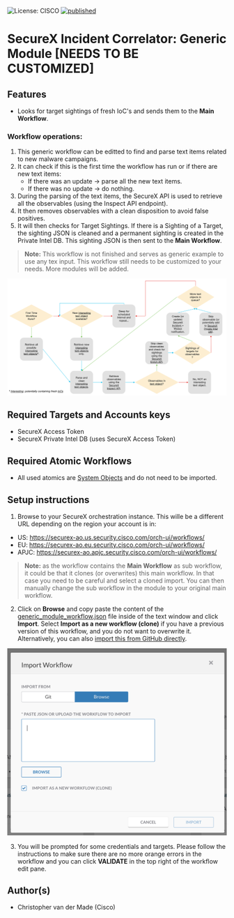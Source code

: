 ![License: CISCO](https://img.shields.io/badge/License-CISCO-blue.svg)
[![published](https://static.production.devnetcloud.com/codeexchange/assets/images/devnet-published.svg)](https://developer.cisco.com/codeexchange/github/repo/chrivand/securex_incident_correlator)

# SecureX Incident Correlator: Generic Module [NEEDS TO BE CUSTOMIZED]

## Features
* Looks for target sightings of fresh IoC's and sends them to the **Main Workflow**.

### Workflow operations:
1. This generic workflow can be editted to find and parse text items related to new malware campaigns.
2. It can check if this is the first time the workflow has run or if there are new text items:
     * If there was an update -> parse all the new text items.
     * If there was no update -> do nothing.
3.	During the parsing of the text items, the SecureX API is used to retrieve all the observables (using the Inspect API endpoint).
4.  It then removes observables with a clean disposition to avoid false positives.
5.  It will then checks for Target Sightings. If there is a Sighting of a Target, the sighting JSON is cleaned and a permanent sighting is created in the Private Intel DB. This sighting JSON is then sent to the **Main Workflow**.

> **Note:** This workflow is not finished and serves as generic example to use any tex input. This workflow still needs to be customized to your needs. More modules will be added.

![](../screenshots/generic_module.png)

## Required Targets and Accounts keys
- SecureX Access Token
- SecureX Private Intel DB (uses SecureX Access Token)

## Required Atomic Workflows
- All used atomics are [System Objects](https://ciscosecurity.github.io/sxo-05-security-workflows/atomics/system) and do not need to be imported.

## Setup instructions

1. Browse to your SecureX orchestration instance. This wille be a different URL depending on the region your account is in: 

* US: https://securex-ao.us.security.cisco.com/orch-ui/workflows/
* EU: https://securex-ao.eu.security.cisco.com/orch-ui/workflows/
* APJC: https://securex-ao.apjc.security.cisco.com/orch-ui/workflows/

> **Note:** as the workflow contains the **Main Workflow** as sub workflow, it could be that it clones (or overwrites) this main workflow. In that case you need to be careful and select a cloned import. You can then manually change the sub workflow in the module to your original main workflow.

2. Click on **Browse** and copy paste the content of the [generic_module_workflow.json](https://raw.githubusercontent.com/chrivand/securex_incident_correlator/main/generic_module/generic_module_workflow.json) file inside of the text window and click **Import**. Select **Import as a new workflow (clone)** if you have a previous version of this workflow, and you do not want to overwrite it. Alternatively, you can also [import this from GitHub directly](https://ciscosecurity.github.io/sxo-05-security-workflows/importing).

![](../screenshots/copy-paste.png)

3. You will be prompted for some credentials and targets. Please follow the instructions to make sure there are no more orange errors in the workflow and you can click **VALIDATE** in the top right of the workflow edit pane.

## Author(s)

* Christopher van der Made (Cisco)
